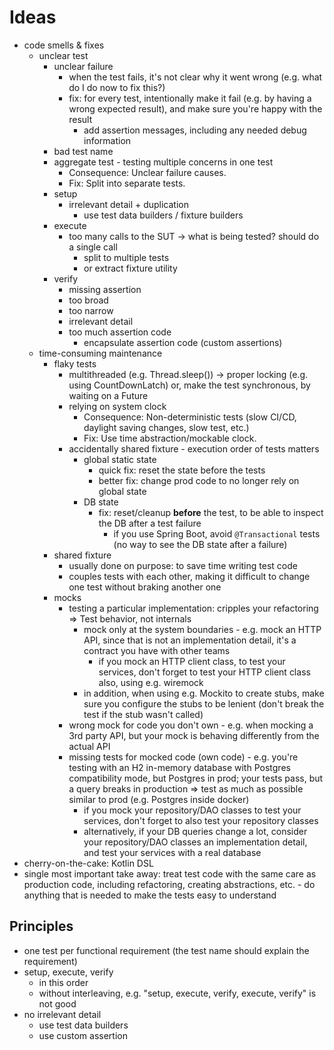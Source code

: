 # Ideas
* code smells & fixes
  * unclear test
    * unclear failure
      * when the test fails, it's not clear why it went wrong (e.g. what do I do now to fix this?)
      * fix: for every test, intentionally make it fail (e.g. by having a wrong expected result), and make sure you're happy with the result
        * add assertion messages, including any needed debug information
    * bad test name
    * aggregate test - testing multiple concerns in one test
      * Consequence: Unclear failure causes.
      * Fix: Split into separate tests.
    * setup
      * irrelevant detail + duplication
        * use test data builders / fixture builders
    * execute
      * too many calls to the SUT -> what is being tested? should do a single call
        * split to multiple tests
        * or extract fixture utility
    * verify
      * missing assertion
      * too broad
      * too narrow
      * irrelevant detail
      * too much assertion code
        * encapsulate assertion code (custom assertions)
  * time-consuming maintenance
    * flaky tests
      * multithreaded (e.g. Thread.sleep()) -> proper locking (e.g. using CountDownLatch) or, make the test synchronous, by waiting on a Future
      * relying on system clock
        * Consequence: Non-deterministic tests (slow CI/CD, daylight saving changes, slow test, etc.)
        * Fix: Use time abstraction/mockable clock.
      * accidentally shared fixture - execution order of tests matters
        * global static state
          * quick fix: reset the state before the tests
          * better fix: change prod code to no longer rely on global state
        * DB state
          * fix: reset/cleanup **before** the test, to be able to inspect the DB after a test failure
            * if you use Spring Boot, avoid `@Transactional` tests (no way to see the DB state after a failure)
    * shared fixture
      * usually done on purpose: to save time writing test code
      * couples tests with each other, making it difficult to change one test without braking another one
    * mocks
      * testing a particular implementation: cripples your refactoring => Test behavior, not internals
        * mock only at the system boundaries - e.g. mock an HTTP API, since that is not an implementation detail, it's a contract you have with other teams
          * if you mock an HTTP client class, to test your services, don't forget to test your HTTP client class also, using e.g. wiremock
        * in addition, when using e.g. Mockito to create stubs, make sure you configure the stubs to be lenient (don't break the test if the stub wasn't called)
      * wrong mock for code you don't own - e.g. when mocking a 3rd party API, but your mock is behaving differently from the actual API
      * missing tests for mocked code (own code) - e.g. you're testing with an H2 in-memory database with Postgres compatibility mode, but Postgres in prod; your tests pass, but a query breaks in production => test as much as possible similar to prod (e.g. Postgres inside docker)
        * if you mock your repository/DAO classes to test your services, don't forget to also test your repository classes
        * alternatively, if your DB queries change a lot, consider your repository/DAO classes an implementation detail, and test your services with a real database
* cherry-on-the-cake: Kotlin DSL
* single most important take away: treat test code with the same care as production code, including refactoring, creating abstractions, etc. - do anything that is needed to make the tests easy to understand

## Principles
* one test per functional requirement (the test name should explain the requirement)
* setup, execute, verify
  * in this order
  * without interleaving, e.g. "setup, execute, verify, execute, verify" is not good
* no irrelevant detail
  * use test data builders
  * use custom assertion
